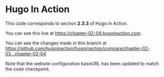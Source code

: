 Hugo In Action
===============

This code corresponds to section **2.3.3** of Hugo in Action.

You can see this live at <https://chapter-02-04.hugoinaction.com>.

You can see the changes made in this branch at <https://github.com/hugoinaction/hugoinaction/compare/chapter-02-03...chapter-02-04>

Note that the website configuration baseURL has been updated to match the code checkpoint.
